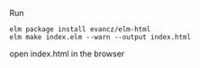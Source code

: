 Run

```
elm package install evancz/elm-html
elm make index.elm --warn --output index.html
```

open index.html in the browser

